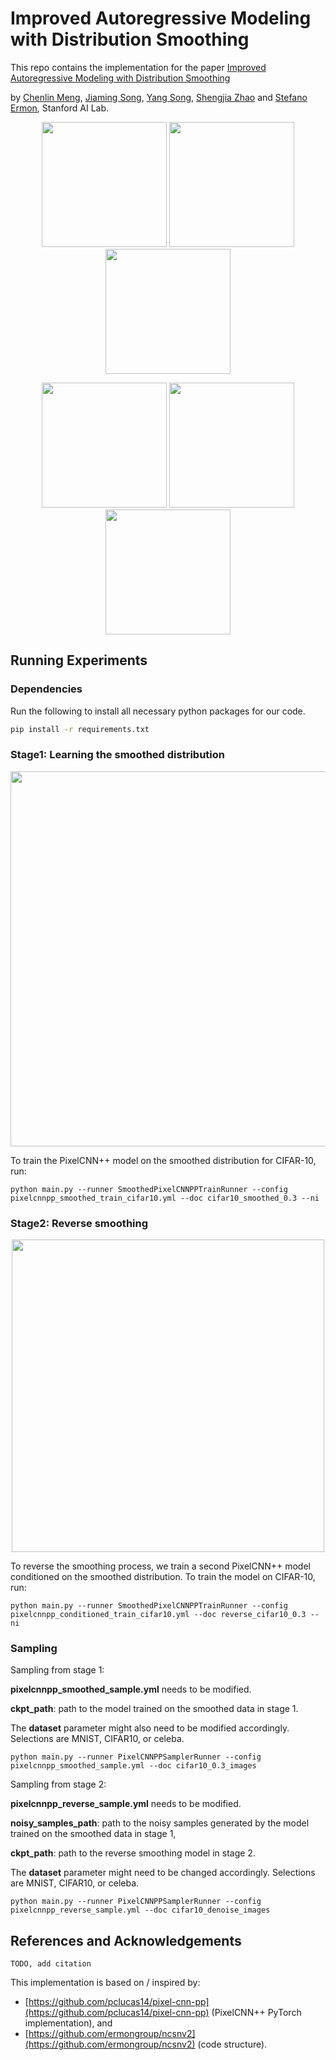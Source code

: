 # Improved Autoregressive Modeling with Distribution Smoothing

This repo contains the implementation for the paper <a href="https://openreview.net/forum?id=rJA5Pz7lHKb&amp;referrer=%5BAuthor%20Console%5D(%2Fgroup%3Fid%3DICLR.cc%2F2021%2FConference%2FAuthors%23your-submissions)">Improved Autoregressive Modeling with Distribution Smoothing</a>

by [Chenlin Meng](https://cs.stanford.edu/~chenlin/), [Jiaming Song](http://tsong.me), [Yang Song](http://yang-song.github.io/), [Shengjia Zhao](http://szhao.me/) and [Stefano Ermon](https://cs.stanford.edu/~ermon/), Stanford AI Lab.

<p align="center">
<img src="https://github.com/chenlin9/distribution_smoothing/blob/main/images/mnist_samples.png" width="200">
<img src="https://github.com/chenlin9/distribution_smoothing/blob/main/images/cifar10_samples.png" width="200">
<img src="https://github.com/chenlin9/distribution_smoothing/blob/main/images/celeba_samples.png" width="200">
</p>

<p align="center">
<img src="https://github.com/chenlin9/distribution_smoothing/blob/main/images/mnist_noisy_samples.png" width="200">
<img src="https://github.com/chenlin9/distribution_smoothing/blob/main/images/cifar10_noisy_samples.png" width="200">
<img src="https://github.com/chenlin9/distribution_smoothing/blob/main/images/celeba_noisy_samples.png" width="200">
</p>


## Running Experiments

### Dependencies

Run the following to install all necessary python packages for our code.

```bash
pip install -r requirements.txt
```

### Stage1: Learning the smoothed distribution
<p align="center">
<img src="https://github.com/chenlin9/distribution_smoothing/blob/main/images/smoothing.gif" width="600">
</p>

To train the PixelCNN++ model on the smoothed distribution for CIFAR-10, run:
```
python main.py --runner SmoothedPixelCNNPPTrainRunner --config pixelcnnpp_smoothed_train_cifar10.yml --doc cifar10_smoothed_0.3 --ni
``` 

### Stage2: Reverse smoothing
<p align="center">
<img src="https://github.com/chenlin9/distribution_smoothing/blob/main/images/denoise.png" width="500">
</p>
To reverse the smoothing process, we train a second PixelCNN++ model conditioned on the smoothed distribution.
To train the model on CIFAR-10, run:

```
python main.py --runner SmoothedPixelCNNPPTrainRunner --config pixelcnnpp_conditioned_train_cifar10.yml --doc reverse_cifar10_0.3 --ni
``` 


### Sampling
Sampling from stage 1:


**pixelcnnpp_smoothed_sample.yml** needs to be modified.

**ckpt_path**: path to the model trained on the smoothed data in stage 1. 

The **dataset** parameter might also need to be modified accordingly. Selections are MNIST, CIFAR10, or celeba.
```
python main.py --runner PixelCNNPPSamplerRunner --config pixelcnnpp_smoothed_sample.yml --doc cifar10_0.3_images
``` 

Sampling from stage 2:

**pixelcnnpp_reverse_sample.yml** needs to be modified.

**noisy_samples_path**: path to the noisy samples generated by the model trained on the smoothed data in stage 1,

**ckpt_path**: path to the reverse smoothing model in stage 2.

The **dataset** parameter might need to be changed accordingly. Selections are MNIST, CIFAR10, or celeba.
```
python main.py --runner PixelCNNPPSamplerRunner --config pixelcnnpp_reverse_sample.yml --doc cifar10_denoise_images
``` 

## References and Acknowledgements
```
TODO, add citation
```


This implementation is based on / inspired by:

- [https://github.com/pclucas14/pixel-cnn-pp](https://github.com/pclucas14/pixel-cnn-pp) (PixelCNN++ PyTorch implementation), 
and
- [https://github.com/ermongroup/ncsnv2](https://github.com/ermongroup/ncsnv2) (code structure).
